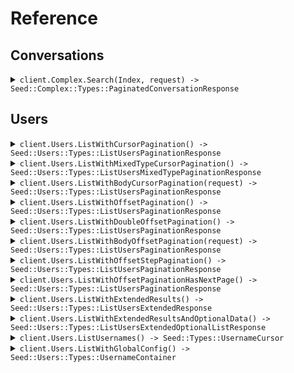 # Reference
## Conversations
<details><summary><code>client.Complex.Search(Index, request) -> Seed::Complex::Types::PaginatedConversationResponse</code></summary>
<dl>
<dd>

#### 🔌 Usage

<dl>
<dd>

<dl>
<dd>

```ruby
client.complex.search({
  pagination:{
    per_page:1,
    starting_after:'starting_after'
  }
});
```
</dd>
</dl>
</dd>
</dl>

#### ⚙️ Parameters

<dl>
<dd>

<dl>
<dd>

**index:** `String` 
    
</dd>
</dl>

<dl>
<dd>

**request:** `Seed::Complex::Types::SearchRequest` 
    
</dd>
</dl>
</dd>
</dl>


</dd>
</dl>
</details>

## Users
<details><summary><code>client.Users.ListWithCursorPagination() -> Seed::Users::Types::ListUsersPaginationResponse</code></summary>
<dl>
<dd>

#### 🔌 Usage

<dl>
<dd>

<dl>
<dd>

```ruby
client.users.list_with_cursor_pagination({
  page:1,
  perPage:1,
  startingAfter:'starting_after'
});
```
</dd>
</dl>
</dd>
</dl>

#### ⚙️ Parameters

<dl>
<dd>

<dl>
<dd>

**page:** `Integer` — Defaults to first page
    
</dd>
</dl>

<dl>
<dd>

**perPage:** `Integer` — Defaults to per page
    
</dd>
</dl>

<dl>
<dd>

**order:** `Seed::Users::Types::Order` 
    
</dd>
</dl>

<dl>
<dd>

**startingAfter:** `String` 

The cursor used for pagination in order to fetch
the next page of results.
    
</dd>
</dl>
</dd>
</dl>


</dd>
</dl>
</details>

<details><summary><code>client.Users.ListWithMixedTypeCursorPagination() -> Seed::Users::Types::ListUsersMixedTypePaginationResponse</code></summary>
<dl>
<dd>

#### 🔌 Usage

<dl>
<dd>

<dl>
<dd>

```ruby
client.users.list_with_mixed_type_cursor_pagination({
  cursor:'cursor'
});
```
</dd>
</dl>
</dd>
</dl>

#### ⚙️ Parameters

<dl>
<dd>

<dl>
<dd>

**cursor:** `String` 
    
</dd>
</dl>
</dd>
</dl>


</dd>
</dl>
</details>

<details><summary><code>client.Users.ListWithBodyCursorPagination(request) -> Seed::Users::Types::ListUsersPaginationResponse</code></summary>
<dl>
<dd>

#### 🔌 Usage

<dl>
<dd>

<dl>
<dd>

```ruby
client.users.list_with_mixed_type_cursor_pagination({});
```
</dd>
</dl>
</dd>
</dl>

#### ⚙️ Parameters

<dl>
<dd>

<dl>
<dd>

**pagination:** `Seed::Users::Types::WithCursor` 

The object that contains the cursor used for pagination
in order to fetch the next page of results.
    
</dd>
</dl>
</dd>
</dl>


</dd>
</dl>
</details>

<details><summary><code>client.Users.ListWithOffsetPagination() -> Seed::Users::Types::ListUsersPaginationResponse</code></summary>
<dl>
<dd>

#### 🔌 Usage

<dl>
<dd>

<dl>
<dd>

```ruby
client.users.list_with_cursor_pagination({
  page:1,
  perPage:1,
  startingAfter:'starting_after'
});
```
</dd>
</dl>
</dd>
</dl>

#### ⚙️ Parameters

<dl>
<dd>

<dl>
<dd>

**page:** `Integer` — Defaults to first page
    
</dd>
</dl>

<dl>
<dd>

**perPage:** `Integer` — Defaults to per page
    
</dd>
</dl>

<dl>
<dd>

**order:** `Seed::Users::Types::Order` 
    
</dd>
</dl>

<dl>
<dd>

**startingAfter:** `String` 

The cursor used for pagination in order to fetch
the next page of results.
    
</dd>
</dl>
</dd>
</dl>


</dd>
</dl>
</details>

<details><summary><code>client.Users.ListWithDoubleOffsetPagination() -> Seed::Users::Types::ListUsersPaginationResponse</code></summary>
<dl>
<dd>

#### 🔌 Usage

<dl>
<dd>

<dl>
<dd>

```ruby
client.users.list_with_cursor_pagination({
  page:1.1,
  perPage:1.1,
  startingAfter:'starting_after'
});
```
</dd>
</dl>
</dd>
</dl>

#### ⚙️ Parameters

<dl>
<dd>

<dl>
<dd>

**page:** `Integer` — Defaults to first page
    
</dd>
</dl>

<dl>
<dd>

**perPage:** `Integer` — Defaults to per page
    
</dd>
</dl>

<dl>
<dd>

**order:** `Seed::Users::Types::Order` 
    
</dd>
</dl>

<dl>
<dd>

**startingAfter:** `String` 

The cursor used for pagination in order to fetch
the next page of results.
    
</dd>
</dl>
</dd>
</dl>


</dd>
</dl>
</details>

<details><summary><code>client.Users.ListWithBodyOffsetPagination(request) -> Seed::Users::Types::ListUsersPaginationResponse</code></summary>
<dl>
<dd>

#### 🔌 Usage

<dl>
<dd>

<dl>
<dd>

```ruby
client.users.list_with_mixed_type_cursor_pagination({});
```
</dd>
</dl>
</dd>
</dl>

#### ⚙️ Parameters

<dl>
<dd>

<dl>
<dd>

**pagination:** `Seed::Users::Types::WithPage` 

The object that contains the offset used for pagination
in order to fetch the next page of results.
    
</dd>
</dl>
</dd>
</dl>


</dd>
</dl>
</details>

<details><summary><code>client.Users.ListWithOffsetStepPagination() -> Seed::Users::Types::ListUsersPaginationResponse</code></summary>
<dl>
<dd>

#### 🔌 Usage

<dl>
<dd>

<dl>
<dd>

```ruby
client.users.list_with_cursor_pagination({
  page:1
});
```
</dd>
</dl>
</dd>
</dl>

#### ⚙️ Parameters

<dl>
<dd>

<dl>
<dd>

**page:** `Integer` — Defaults to first page
    
</dd>
</dl>

<dl>
<dd>

**limit:** `Integer` 

The maximum number of elements to return.
This is also used as the step size in this
paginated endpoint.
    
</dd>
</dl>

<dl>
<dd>

**order:** `Seed::Users::Types::Order` 
    
</dd>
</dl>
</dd>
</dl>


</dd>
</dl>
</details>

<details><summary><code>client.Users.ListWithOffsetPaginationHasNextPage() -> Seed::Users::Types::ListUsersPaginationResponse</code></summary>
<dl>
<dd>

#### 🔌 Usage

<dl>
<dd>

<dl>
<dd>

```ruby
client.users.list_with_cursor_pagination({
  page:1
});
```
</dd>
</dl>
</dd>
</dl>

#### ⚙️ Parameters

<dl>
<dd>

<dl>
<dd>

**page:** `Integer` — Defaults to first page
    
</dd>
</dl>

<dl>
<dd>

**limit:** `Integer` 

The maximum number of elements to return.
This is also used as the step size in this
paginated endpoint.
    
</dd>
</dl>

<dl>
<dd>

**order:** `Seed::Users::Types::Order` 
    
</dd>
</dl>
</dd>
</dl>


</dd>
</dl>
</details>

<details><summary><code>client.Users.ListWithExtendedResults() -> Seed::Users::Types::ListUsersExtendedResponse</code></summary>
<dl>
<dd>

#### 🔌 Usage

<dl>
<dd>

<dl>
<dd>

```ruby
client.users.list_with_cursor_pagination({});
```
</dd>
</dl>
</dd>
</dl>

#### ⚙️ Parameters

<dl>
<dd>

<dl>
<dd>

**cursor:** `String` 
    
</dd>
</dl>
</dd>
</dl>


</dd>
</dl>
</details>

<details><summary><code>client.Users.ListWithExtendedResultsAndOptionalData() -> Seed::Users::Types::ListUsersExtendedOptionalListResponse</code></summary>
<dl>
<dd>

#### 🔌 Usage

<dl>
<dd>

<dl>
<dd>

```ruby
client.users.list_with_cursor_pagination({});
```
</dd>
</dl>
</dd>
</dl>

#### ⚙️ Parameters

<dl>
<dd>

<dl>
<dd>

**cursor:** `String` 
    
</dd>
</dl>
</dd>
</dl>


</dd>
</dl>
</details>

<details><summary><code>client.Users.ListUsernames() -> Seed::Types::UsernameCursor</code></summary>
<dl>
<dd>

#### 🔌 Usage

<dl>
<dd>

<dl>
<dd>

```ruby
client.users.list_with_cursor_pagination({
  startingAfter:'starting_after'
});
```
</dd>
</dl>
</dd>
</dl>

#### ⚙️ Parameters

<dl>
<dd>

<dl>
<dd>

**startingAfter:** `String` 

The cursor used for pagination in order to fetch
the next page of results.
    
</dd>
</dl>
</dd>
</dl>


</dd>
</dl>
</details>

<details><summary><code>client.Users.ListWithGlobalConfig() -> Seed::Users::Types::UsernameContainer</code></summary>
<dl>
<dd>

#### 🔌 Usage

<dl>
<dd>

<dl>
<dd>

```ruby
client.users.list_with_cursor_pagination({});
```
</dd>
</dl>
</dd>
</dl>

#### ⚙️ Parameters

<dl>
<dd>

<dl>
<dd>

**offset:** `Integer` 
    
</dd>
</dl>
</dd>
</dl>


</dd>
</dl>
</details>
